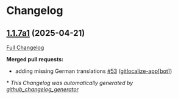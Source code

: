 # Changelog

## [1.1.7a1](https://github.com/OpenVoiceOS/ovos-common-query-pipeline-plugin/tree/1.1.7a1) (2025-04-21)

[Full Changelog](https://github.com/OpenVoiceOS/ovos-common-query-pipeline-plugin/compare/1.1.6...1.1.7a1)

**Merged pull requests:**

- adding missing German translations [\#53](https://github.com/OpenVoiceOS/ovos-common-query-pipeline-plugin/pull/53) ([gitlocalize-app[bot]](https://github.com/apps/gitlocalize-app))



\* *This Changelog was automatically generated by [github_changelog_generator](https://github.com/github-changelog-generator/github-changelog-generator)*
